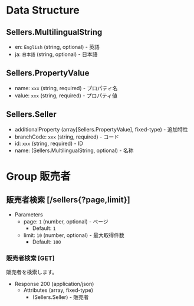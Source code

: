 # Data Structure

## Sellers.MultilingualString
+ en: `English` (string, optional) - 英語
+ ja: `日本語` (string, optional) - 日本語

## Sellers.PropertyValue
+ name: `xxx` (string, required) - プロパティ名
+ value: `xxx` (string, required) - プロパティ値

## Sellers.Seller
+ additionalProperty (array[Sellers.PropertyValue], fixed-type) - 追加特性
+ branchCode: `xxx` (string, required) - コード
+ id: `xxx` (string, required) - ID
+ name: (Sellers.MultilingualString, optional) - 名称

# Group 販売者

## 販売者検索 [/sellers{?page,limit}]

+ Parameters
    + page: `1` (number, optional) - ページ
      + Default: `1`
    + limit: `10` (number, optional) - 最大取得件数
      + Default: `100`

### 販売者検索 [GET]
販売者を検索します。

+ Response 200 (application/json)
    + Attributes (array, fixed-type)
        + (Sellers.Seller) - 販売者

<!-- include(../response/400.md) -->
